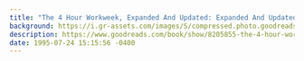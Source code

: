 ```yaml
---
title: "The 4 Hour Workweek, Expanded And Updated: Expanded And Updated, With Over 100 New Pages Of Cutting Edge Content"
background: https://i.gr-assets.com/images/S/compressed.photo.goodreads.com/books/1503703565l/8205855._SY75_.jpg
description: https://www.goodreads.com/book/show/8205855-the-4-hour-workweek-expanded-and-updated
date: 1995-07-24 15:15:56 -0400
---
```

